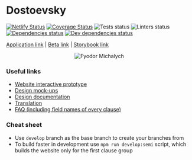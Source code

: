 # Dostoevsky

[![Netlify Status](https://api.netlify.com/api/v1/badges/7378aa5d-0c66-456a-8661-ba7ed5792066/deploy-status)](https://app.netlify.com/sites/beta-dostoevsky/deploys) [![Coverage Status](https://coveralls.io/repos/github/goooseman/dostoevsky-website/badge.svg?branch=develop)](https://coveralls.io/github/goooseman/dostoevsky-website?branch=develop) ![Tests status](https://github.com/goooseman/dostoevsky-website/workflows/Tests/badge.svg) ![Linters status](https://github.com/goooseman/dostoevsky-website/workflows/Linters/badge.svg) [![Dependencies status](https://david-dm.org/goooseman/dostoevsky-website/status.svg)](https://david-dm.org/goooseman/dostoevsky-website) [![Dev dependencies status](https://david-dm.org/goooseman/dostoevsky-website/dev-status.svg)](https://david-dm.org/goooseman/dostoevsky-website?type=dev)

[Application link](https://dostoevsky.io/) | [Beta link](https://beta.dostoevsky.io/) | [Storybook link](https://storybook.dostoevsky.io)

<p align="center">
  <img src="./docs/Dostoevsky.jpg" alt="Fyodor Michalych" />
</p>

### Useful links

- [Website interactive prototype](https://www.figma.com/proto/ATV2uD5P5pHjNbnQHs2YB2/Sasha's-Team-Colors?node-id=686%3A4546)
- [Design mock-ups](https://www.figma.com/file/ATV2uD5P5pHjNbnQHs2YB2/Sasha's-Team-Colors)
- [Design documentation](https://docs.google.com/document/d/1UiDOOroIXw4wTsjwwhm5uhZ2CzYFXzXc_oECGrwsgg4/edit?ts=5f188437)
- [Translation](https://docs.google.com/document/d/1zvBFKtdBaUmnlMZEHbFJ1WSartSofl7M2vv7LtSbS08/edit)
- [FAQ (including field names of every clause)](https://docs.google.com/document/d/1Mmc-QWchjd1oxy6gHVGP1Lb6pIMj2IowQWc9Y4dpm-k/edit)

### Cheat sheet

- Use `develop` branch as the base branch to create your branches from
- To build faster in development use `npm run develop:semi` script, which builds the website only for the first clause group
